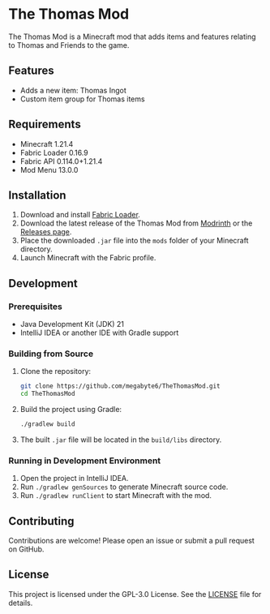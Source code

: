 # The Thomas Mod

The Thomas Mod is a Minecraft mod that adds items and features relating to Thomas and Friends to the game.

## Features

- Adds a new item: Thomas Ingot
- Custom item group for Thomas items

## Requirements

- Minecraft 1.21.4
- Fabric Loader 0.16.9
- Fabric API 0.114.0+1.21.4
- Mod Menu 13.0.0

## Installation

1. Download and install [Fabric Loader](https://fabricmc.net/use/).
2. Download the latest release of the Thomas Mod from [Modrinth](https://modrinth.com/project/the-thomas-mod) or the [Releases page](https://github.com/megabyte6/TheThomasMod/releases/latest).
3. Place the downloaded `.jar` file into the `mods` folder of your Minecraft directory.
4. Launch Minecraft with the Fabric profile.

## Development

### Prerequisites

- Java Development Kit (JDK) 21
- IntelliJ IDEA or another IDE with Gradle support

### Building from Source

1. Clone the repository:
    ```sh
    git clone https://github.com/megabyte6/TheThomasMod.git
    cd TheThomasMod
    ```
2. Build the project using Gradle:
    ```sh
    ./gradlew build
    ```
3. The built `.jar` file will be located in the `build/libs` directory.

### Running in Development Environment

1. Open the project in IntelliJ IDEA.
2. Run `./gradlew genSources` to generate Minecraft source code.
3. Run `./gradlew runClient` to start Minecraft with the mod.

## Contributing

Contributions are welcome! Please open an issue or submit a pull request on GitHub.

## License

This project is licensed under the GPL-3.0 License. See the [LICENSE](LICENSE) file for details.